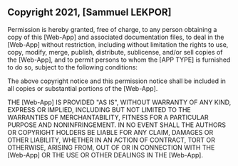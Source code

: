 ## Copyright 2021, [Sammuel LEKPOR]

Permission is hereby granted, free of charge, to any person obtaining a copy of this [Web-App] and associated documentation files, to deal in the [Web-App] without restriction, including without limitation the rights to use, copy, modify, merge, publish, distribute, sublicense, and/or sell copies of the [Web-App], and to permit persons to whom the [APP TYPE] is furnished to do so, subject to the following conditions:

The above copyright notice and this permission notice shall be included in all copies or substantial portions of the [Web-App].

THE [Web-App] IS PROVIDED "AS IS", WITHOUT WARRANTY OF ANY KIND, EXPRESS OR IMPLIED, INCLUDING BUT NOT LIMITED TO THE WARRANTIES OF MERCHANTABILITY, FITNESS FOR A PARTICULAR PURPOSE AND NONINFRINGEMENT. IN NO EVENT SHALL THE AUTHORS OR COPYRIGHT HOLDERS BE LIABLE FOR ANY CLAIM, DAMAGES OR OTHER LIABILITY, WHETHER IN AN ACTION OF CONTRACT, TORT OR OTHERWISE, ARISING FROM, OUT OF OR IN CONNECTION WITH THE [Web-App] OR THE USE OR OTHER DEALINGS IN THE [Web-App].